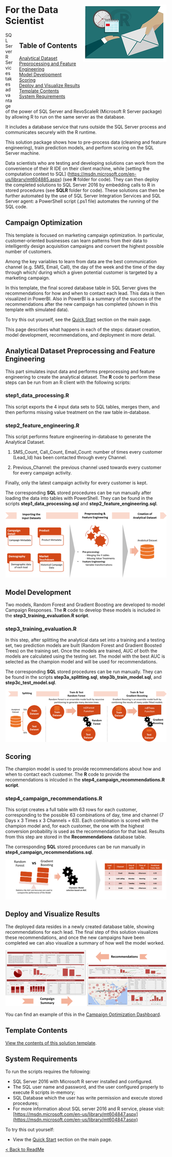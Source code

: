 # <img src="Images/management.png" align="right">
# For the Data Scientist

<div style="width:200px; float:right; padding-left:20px">
<h2>Table of Contents</h2>
<ul style=" list-style-type:none; padding:0; margin-left:0px;">
<li><a href="#analytical-dataset-preprocessing-and-feature-engineering">Analytical Dataset Preprocessing and Feature Engineering</a></li>
<li><a href="#model-development">Model Development</a></li>
<li><a href="#scoring">Scoring</a></li>
<li><a href="#>deploy-and-visualize-results">Deploy and Visualize Results</a></li>
<li><a href="#template-contents">Template Contents</a></li>
<li><a href="#system-requirements">System Requirements</a></li>
</div>



SQL Server R Services takes advantage of the power of SQL Server and RevoScaleR (Microsoft R Server package) by allowing R to run on the same server as the database. 

It includes a database service that runs outside the SQL Server process and communicates securely with the R runtime. 

This solution package shows how to pre-process data (cleaning and feature engineering), train prediction models, and perform scoring on the SQL Server machine. 

Data scientists who are testing and developing solutions can work from the convenience of their R IDE on their client machine, while [setting the computation context to SQL] (https://msdn.microsoft.com/en-us/library/mt604885.aspx) (see **R** folder for code).  They can then deploy the completed solutions to SQL Server 2016 by embedding calls to R in stored procedures (see **SQLR** folder for code). These solutions can then be further automated by the use of SQL Server Integration Services and SQL Server agent: a PowerShell script (.ps1 file) automates the running of the SQL code.


## Campaign Optimization

This template is focused on marketing campaign optimization. In particular, customer-oriented businesses can learn patterns from their data to intelligently design acquisition campaigns and convert the highest possible number of customers. 

Among the key variables to learn from data are the best communication channel (e.g. SMS, Email, Call), the day of the week and the time of the day through which/ during which a given potential customer is targeted by a marketing campaign.

In this template, the final scored database table in SQL Server gives the recommendations for how and when to contact each lead. This data is then visualized in PowerBI. Also in PowerBI is a summary of the success of the recommendations after the new campaign has completed (shown in this template with simulated data).

To try this out yourself, see the [Quick Start](../readme.md#quickstart) section on the main page.

This page describes what happens in each of the steps: dataset creation, model development, recommendations, and deployment in more detail.


##  Analytical Dataset Preprocessing and Feature Engineering

This part simulates input data and performs preprocessing and feature engineering to create the analytical dataset. 
The **R** code to perform these steps can be run from an R client with the following scripts:

### step1_data_processing.R

This script exports the 4 input data sets to SQL tables, merges them, and then performs missing value treatment on the raw table in-database.

### step2_feature_engineering.R

This script performs feature engineering in-database to generate the Analytical Dataset. 

1.	SMS_Count, Call_Count, Email_Count: number of times every customer (Lead_Id) has been contacted through every Channel.

2.	Previous_Channel: the previous channel used towards every customer for every campaign activity. 

Finally, only the latest campaign activity for every customer is kept.

The corresponding **SQL** stored procedures can be run manually after loading the data into tables with PowerShell. They can be found in the scripts **step1_data_processing.sql** and **step2_feature_engineering.sql**.

![Data Processing ](Images/datacreate.png?raw=true)

## Model Development
Two models, Random Forest and Gradient Boosting are developed to model Campaign Responses.  The **R** code to develop these models is included in the **step3_training_evaluation.R script**.

### step3_training_evaluation.R

In this step, after splitting the analytical data set into a training and a testing set, two prediction models are built (Random Forest and Gradient Boosted Trees) on the training set. Once the models are trained, AUC of both the models are calculated using the testing set. The model with the best AUC is selected as the champion model and will be used for recommendations.

The corresponding **SQL** stored procedures can be run manually. They can be found in the scripts **step3a_splitting.sql**, **step3b_train_model.sql**, and **step3c_test_model.sql**.

![Training / Testing ](Images/model.png?raw=true)

##  Scoring
The champion model is used to provide recommendations about how and when to contact each customer. The **R** code to provide the recommendations is inlcuded in the **step4_campaign_recommendations.R script**.

### step4_campaign_recommendations.R

This script creates a full table with 63 rows for each customer, corresponding to the possible 63 combinations of day, time and channel (7 Days x 3 Times x 3 Channels = 63).  Each combination is scored with the champion model and, for each customer, the one with the highest conversion probability is used as the recommendation for that lead.  Results from this step are stored in the **Recommendations** database table. 

The corresponding **SQL** stored procedures can be run manually in **step4_campaign_recommendations.sql**. 

![Scoring](Images/model_score.png?raw=true)

  
##  Deploy and Visualize Results
The deployed data resides in a newly created database table, showing recommendations for each lead.  The final step of this solution visualizes these recommendations, and once the new campaigns have been completed we can also visualize a summary of how well the model worked.  

![Visualize](Images/visualize.png?raw=true)

You can find an example of this in the  [Campaign Optimization Dashboard](Campaign%20Optimization%20Dashboard.pbix).



## Template Contents 

[View the contents of this solution template](contents.md).


## System Requirements

To run the scripts requires the following:

- SQL Server 2016 with Microsoft R server installed and configured.     
- The SQL user name and password, and the user configured properly to execute R scripts in-memory;
- SQL Database which the user has write permission and execute stored procedures;
- For more information about SQL server 2016 and R service, please visit: [https://msdn.microsoft.com/en-us/library/mt604847.aspx](https://msdn.microsoft.com/en-us/library/mt604847.aspx)


To try this out yourself: 
* View the [Quick Start](../readme.md#quickstart) section on the main page.

[&lt; Back to ReadMe](../readme.md)
